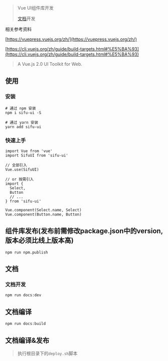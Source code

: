> Vue UI组件库开发
>
> [文档](https://gitsifu.github.io/sifu-ui/)开发

相关参考资料

[https://vuepress.vuejs.org/zh/](https://vuepress.vuejs.org/zh/)

[https://cli.vuejs.org/zh/guide/build-targets.html#%E5%BA%93](https://cli.vuejs.org/zh/guide/build-targets.html#%E5%BA%93)

> A Vue.js 2.0 UI Toolkit for Web.

## 使用

### 安装
```
# 通过 npm 安装
npm i sifu-ui -S

# 通过 yarn 安装
yarn add sifu-ui
```

### 快速上手
```
import Vue from 'vue'
import SifuUI from 'sifu-ui'

// 全部引入
Vue.use(SifuUI)

// or 按需引入
import {
  Select,
  Button
  // ...
} from 'sifu-ui'

Vue.component(Select.name, Select)
Vue.component(Button.name, Button)
```

## 组件库发布(发布前需修改package.json中的version,版本必须比线上版本高)
```
npm run npm.publish
```

## 文档
### 文档开发
```
npm run docs:dev
```

## 文档编译
```
npm run docs:build
```

## 文档编译&发布
> 执行根目录下的`deploy.sh`脚本

